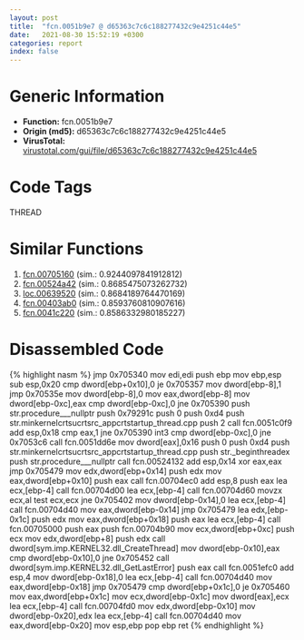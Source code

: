 ```yaml
---
layout: post
title:  "fcn.0051b9e7 @ d65363c7c6c188277432c9e4251c44e5"
date:   2021-08-30 15:52:19 +0300
categories: report
index: false
---
```


# Generic Information
- **Function:** fcn.0051b9e7
- **Origin (md5):** d65363c7c6c188277432c9e4251c44e5
- **VirusTotal:** [virustotal.com/gui/file/d65363c7c6c188277432c9e4251c44e5][virustotal_ref]

# Code Tags
<span class="tag" id="THREAD">THREAD</span>


# Similar Functions

1. [fcn.00705160][similar_1_ref] (sim.: 0.9244097841912812)
2. [fcn.00524a42][similar_2_ref] (sim.: 0.8685475073262732)
3. [loc.00639520][similar_3_ref] (sim.: 0.8684189764470169)
4. [fcn.00403ab0][similar_4_ref] (sim.: 0.8593760810907616)
5. [fcn.0041c220][similar_5_ref] (sim.: 0.8586332980185227)


# Disassembled Code

{% highlight nasm %}
jmp 0x705340
mov edi,edi
push ebp
mov ebp,esp
sub esp,0x20
cmp dword[ebp+0x10],0
je 0x705357
mov dword[ebp-8],1
jmp 0x70535e
mov dword[ebp-8],0
mov eax,dword[ebp-8]
mov dword[ebp-0xc],eax
cmp dword[ebp-0xc],0
jne 0x705390
push str.procedure___nullptr
push 0x79291c
push 0
push 0xd4
push str.minkernelcrtsucrtsrc_appcrtstartup_thread.cpp
push 2
call fcn.0051c0f9
add esp,0x18
cmp eax,1
jne 0x705390
int3 
cmp dword[ebp-0xc],0
jne 0x7053c6
call fcn.0051dd6e
mov dword[eax],0x16
push 0
push 0xd4
push str.minkernelcrtsucrtsrc_appcrtstartup_thread.cpp
push str._beginthreadex
push str.procedure___nullptr
call fcn.00524132
add esp,0x14
xor eax,eax
jmp 0x705479
mov edx,dword[ebp+0x14]
push edx
mov eax,dword[ebp+0x10]
push eax
call fcn.00704ec0
add esp,8
push eax
lea ecx,[ebp-4]
call fcn.00704d00
lea ecx,[ebp-4]
call fcn.00704d60
movzx ecx,al
test ecx,ecx
jne 0x705402
mov dword[ebp-0x14],0
lea ecx,[ebp-4]
call fcn.00704d40
mov eax,dword[ebp-0x14]
jmp 0x705479
lea edx,[ebp-0x1c]
push edx
mov eax,dword[ebp+0x18]
push eax
lea ecx,[ebp-4]
call fcn.00705000
push eax
push fcn.00704b90
mov ecx,dword[ebp+0xc]
push ecx
mov edx,dword[ebp+8]
push edx
call dword[sym.imp.KERNEL32.dll_CreateThread]
mov dword[ebp-0x10],eax
cmp dword[ebp-0x10],0
jne 0x705452
call dword[sym.imp.KERNEL32.dll_GetLastError]
push eax
call fcn.0051efc0
add esp,4
mov dword[ebp-0x18],0
lea ecx,[ebp-4]
call fcn.00704d40
mov eax,dword[ebp-0x18]
jmp 0x705479
cmp dword[ebp+0x1c],0
je 0x705460
mov eax,dword[ebp+0x1c]
mov ecx,dword[ebp-0x1c]
mov dword[eax],ecx
lea ecx,[ebp-4]
call fcn.00704fd0
mov edx,dword[ebp-0x10]
mov dword[ebp-0x20],edx
lea ecx,[ebp-4]
call fcn.00704d40
mov eax,dword[ebp-0x20]
mov esp,ebp
pop ebp
ret 
{% endhighlight %}


[similar_1_ref]: /report/fcn.00705160@d65363c7c6c188277432c9e4251c44e5
[similar_2_ref]: /report/fcn.00524a42@d65363c7c6c188277432c9e4251c44e5
[similar_3_ref]: /report/loc.00639520@d65363c7c6c188277432c9e4251c44e5
[similar_4_ref]: /report/fcn.00403ab0@c60344b51fa39a329b92557d24ff7670
[similar_5_ref]: /report/fcn.0041c220@e2ba7f10eb234338a49853c34d7d9c56
[virustotal_ref]: https://www.virustotal.com/gui/file/d65363c7c6c188277432c9e4251c44e5